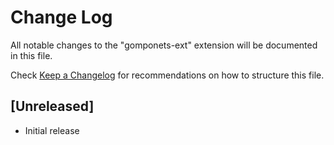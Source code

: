 # Change Log

All notable changes to the "gomponets-ext" extension will be documented in this file.

Check [Keep a Changelog](http://keepachangelog.com/) for recommendations on how to structure this file.

## [Unreleased]

- Initial release